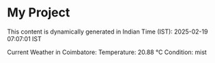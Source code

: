 # My Project

This content is dynamically generated in Indian Time (IST): 2025-02-19 07:07:01 IST


Current Weather in Coimbatore:
Temperature: 20.88 °C
Condition: mist
